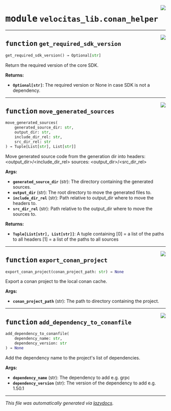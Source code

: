 <!-- markdownlint-disable -->

<a href="../velocitas_lib/conan_helper.py#L0"><img align="right" style="float:right;" src="https://img.shields.io/badge/-source-cccccc?style=flat-square"></a>

# <kbd>module</kbd> `velocitas_lib.conan_helper`





---

<a href="../velocitas_lib/conan_helper.py#L24"><img align="right" style="float:right;" src="https://img.shields.io/badge/-source-cccccc?style=flat-square"></a>

## <kbd>function</kbd> `get_required_sdk_version`

```python
get_required_sdk_version() → Optional[str]
```

Return the required version of the core SDK. 



**Returns:**
 
 - <b>`Optional[str]`</b>:  The required version or None in case SDK is not a dependency. 


---

<a href="../velocitas_lib/conan_helper.py#L41"><img align="right" style="float:right;" src="https://img.shields.io/badge/-source-cccccc?style=flat-square"></a>

## <kbd>function</kbd> `move_generated_sources`

```python
move_generated_sources(
    generated_source_dir: str,
    output_dir: str,
    include_dir_rel: str,
    src_dir_rel: str
) → Tuple[List[str], List[str]]
```

Move generated source code from the generation dir into headers: <output_dir>/<include_dir_rel> sources: <output_dir>/<src_dir_rel> 



**Args:**
 
 - <b>`generated_source_dir`</b> (str):  The directory containing the generated sources. 
 - <b>`output_dir`</b> (str):  The root directory to move the generated files to. 
 - <b>`include_dir_rel`</b> (str):  Path relative to output_dir where to move the headers to. 
 - <b>`src_dir_rel`</b> (str):  Path relative to the output_dir where to move the sources to. 



**Returns:**
 
 - <b>`Tuple[List[str], List[str]]`</b>:  A tuple containing  [0] = a list of the paths to all headers  [1] = a list of the paths to all sources 


---

<a href="../velocitas_lib/conan_helper.py#L80"><img align="right" style="float:right;" src="https://img.shields.io/badge/-source-cccccc?style=flat-square"></a>

## <kbd>function</kbd> `export_conan_project`

```python
export_conan_project(conan_project_path: str) → None
```

Export a conan project to the local conan cache. 



**Args:**
 
 - <b>`conan_project_path`</b> (str):  The path to directory containing the project. 


---

<a href="../velocitas_lib/conan_helper.py#L139"><img align="right" style="float:right;" src="https://img.shields.io/badge/-source-cccccc?style=flat-square"></a>

## <kbd>function</kbd> `add_dependency_to_conanfile`

```python
add_dependency_to_conanfile(
    dependency_name: str,
    dependency_version: str
) → None
```

Add the dependency name to the project's list of dependencies. 



**Args:**
 
 - <b>`dependency_name`</b> (str):  The dependency to add e.g. grpc 
 - <b>`dependency_version`</b> (str):  The version of the dependency to add e.g. 1.50.1 




---

_This file was automatically generated via [lazydocs](https://github.com/ml-tooling/lazydocs)._
